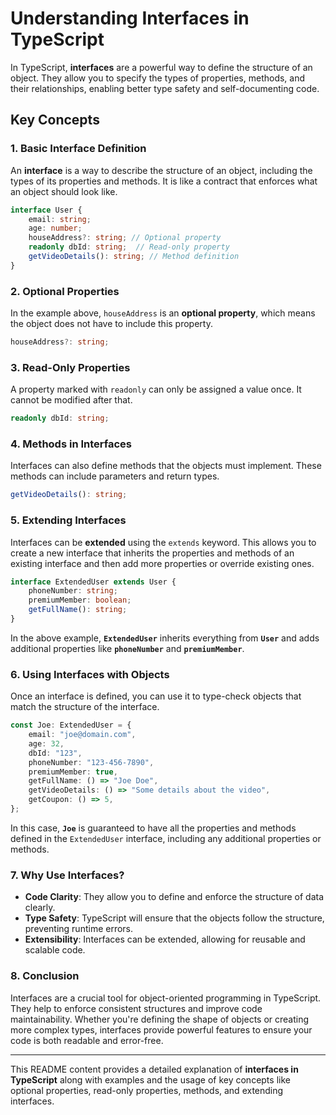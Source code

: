 # Understanding Interfaces in TypeScript

In TypeScript, **interfaces** are a powerful way to define the structure of an object. They allow you to specify the types of properties, methods, and their relationships, enabling better type safety and self-documenting code. 

## Key Concepts

### 1. **Basic Interface Definition**
An **interface** is a way to describe the structure of an object, including the types of its properties and methods. It is like a contract that enforces what an object should look like.

```typescript
interface User {
    email: string;
    age: number;
    houseAddress?: string; // Optional property
    readonly dbId: string;  // Read-only property
    getVideoDetails(): string; // Method definition
}
```

### 2. **Optional Properties**
In the example above, `houseAddress` is an **optional property**, which means the object does not have to include this property.

```typescript
houseAddress?: string;
```

### 3. **Read-Only Properties**
A property marked with `readonly` can only be assigned a value once. It cannot be modified after that.

```typescript
readonly dbId: string;
```

### 4. **Methods in Interfaces**
Interfaces can also define methods that the objects must implement. These methods can include parameters and return types.

```typescript
getVideoDetails(): string;
```

### 5. **Extending Interfaces**
Interfaces can be **extended** using the `extends` keyword. This allows you to create a new interface that inherits the properties and methods of an existing interface and then add more properties or override existing ones.

```typescript
interface ExtendedUser extends User {
    phoneNumber: string;
    premiumMember: boolean;
    getFullName(): string;
}
```

In the above example, **`ExtendedUser`** inherits everything from **`User`** and adds additional properties like **`phoneNumber`** and **`premiumMember`**.

### 6. **Using Interfaces with Objects**
Once an interface is defined, you can use it to type-check objects that match the structure of the interface.

```typescript
const Joe: ExtendedUser = {
    email: "joe@domain.com",
    age: 32,
    dbId: "123",
    phoneNumber: "123-456-7890",
    premiumMember: true,
    getFullName: () => "Joe Doe",
    getVideoDetails: () => "Some details about the video",
    getCoupon: () => 5,
};
```

In this case, **`Joe`** is guaranteed to have all the properties and methods defined in the `ExtendedUser` interface, including any additional properties or methods.

### 7. **Why Use Interfaces?**
- **Code Clarity**: They allow you to define and enforce the structure of data clearly.
- **Type Safety**: TypeScript will ensure that the objects follow the structure, preventing runtime errors.
- **Extensibility**: Interfaces can be extended, allowing for reusable and scalable code.

### 8. **Conclusion**
Interfaces are a crucial tool for object-oriented programming in TypeScript. They help to enforce consistent structures and improve code maintainability. Whether you're defining the shape of objects or creating more complex types, interfaces provide powerful features to ensure your code is both readable and error-free.

---

This README content provides a detailed explanation of **interfaces in TypeScript** along with examples and the usage of key concepts like optional properties, read-only properties, methods, and extending interfaces.